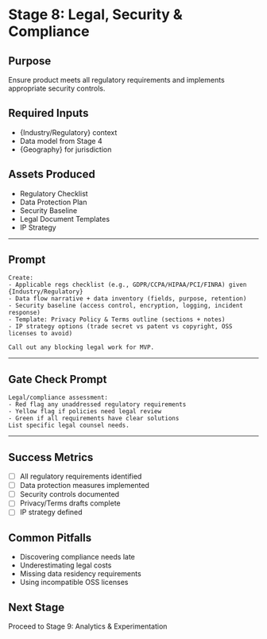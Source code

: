 # Stage 8: Legal, Security & Compliance

## Purpose
Ensure product meets all regulatory requirements and implements appropriate security controls.

## Required Inputs
- {Industry/Regulatory} context
- Data model from Stage 4
- {Geography} for jurisdiction

## Assets Produced
- Regulatory Checklist
- Data Protection Plan
- Security Baseline
- Legal Document Templates
- IP Strategy

---

## Prompt

```
Create:
- Applicable regs checklist (e.g., GDPR/CCPA/HIPAA/PCI/FINRA) given {Industry/Regulatory}
- Data flow narrative + data inventory (fields, purpose, retention)
- Security baseline (access control, encryption, logging, incident response)
- Template: Privacy Policy & Terms outline (sections + notes)
- IP strategy options (trade secret vs patent vs copyright, OSS licenses to avoid)

Call out any blocking legal work for MVP.
```

---

## Gate Check Prompt

```
Legal/compliance assessment:
- Red flag any unaddressed regulatory requirements
- Yellow flag if policies need legal review
- Green if all requirements have clear solutions
List specific legal counsel needs.
```

---

## Success Metrics
- [ ] All regulatory requirements identified
- [ ] Data protection measures implemented
- [ ] Security controls documented
- [ ] Privacy/Terms drafts complete
- [ ] IP strategy defined

## Common Pitfalls
- Discovering compliance needs late
- Underestimating legal costs
- Missing data residency requirements
- Using incompatible OSS licenses

## Next Stage
Proceed to Stage 9: Analytics & Experimentation